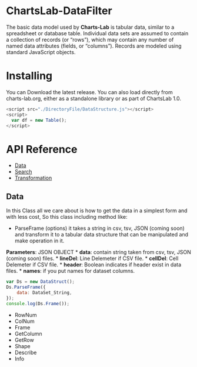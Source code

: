 # ChartsLab-DataFilter
The basic data model used by **Charts-Lab** is tabular data, similar to a spreadsheet or database table. Individual data sets are assumed to contain a collection of records (or “rows”), which may contain any number of named data attributes (fields, or “columns”). Records are modeled using standard JavaScript objects.



# Installing
You can Download the latest release. You can also load directly from charts-lab.org, either as a standalone library or as part of ChartsLab 1.0.
  ```js
  <script src="./DirectoryFile/DataStructure.js"></script>
  <script>
    var df = new Table();
  </script>
  ```

# API Reference

* <a href="/#Data">Data</a>
* <a href="/#Search">Search</a>
* <a href="/#Transformation">Transformation</a>

## Data

In this Class all we care about is how to get the data in a simplest form and with less cost, So this class including method like:
* ParseFrame (options)
it takes a string in csv, tsv, JSON (coming soon) and transform it to a tabular data structure that can be manipulated and make operation in it.

**Parameters**: JSON OBJECT
    * **data**: contain string taken from csv, tsv, JSON (coming soon) files.
    * **lineDel**: Line Delemeter if CSV file.
    * **cellDel**: Cell Delemeter if CSV file.
    * **header**: Boolean indicates if header exist in data files.
    * **names**: if you put names for dataset columns.
  ```js
  var Ds = new DataStruct();
  Ds.ParseFrame({
      data: DataSet_String,
  });
  console.log(Ds.Frame());
  ```

* RowNum
* ColNum
* Frame
* GetColumn
* GetRow
* Shape
* Describe
* Info
